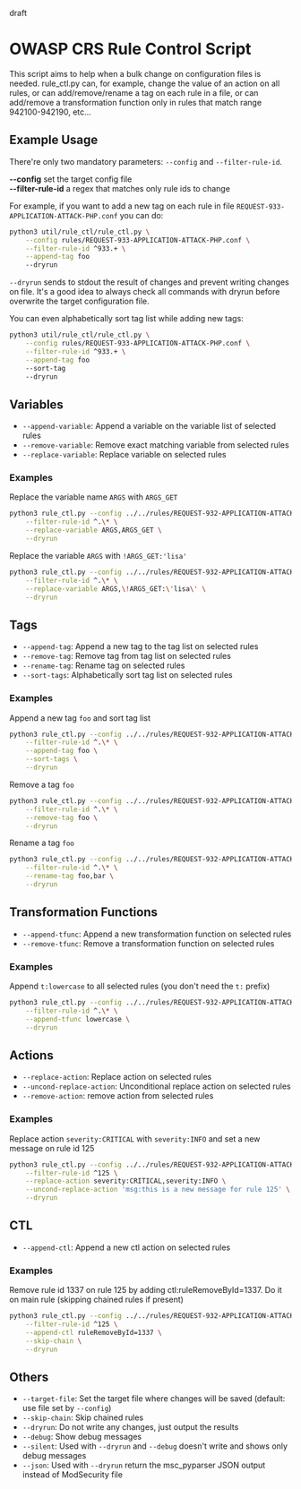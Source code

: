 draft

# OWASP CRS Rule Control Script
This script aims to help when a bulk change on configuration files is needed. rule_ctl.py can, for example, change the value of an action on all rules, or can add/remove/rename a tag on each rule in a file, or can add/remove a transformation function only in rules that match range 942100-942190, etc...

## Example Usage

There're only two mandatory parameters: `--config` and `--filter-rule-id`.

**--config** set the target config file<br>
**--filter-rule-id** a regex that matches only rule ids to change

For example, if you want to add a new tag on each rule in file `REQUEST-933-APPLICATION-ATTACK-PHP.conf` you can do:

```sh
python3 util/rule_ctl/rule_ctl.py \
    --config rules/REQUEST-933-APPLICATION-ATTACK-PHP.conf \
    --filter-rule-id ^933.+ \
    --append-tag foo
    --dryrun
```

`--dryrun` sends to stdout the result of changes and prevent writing changes on file. It's a good idea to always check all commands with dryrun before overwrite the target configuration file.

You can even alphabetically sort tag list while adding new tags:
```sh
python3 util/rule_ctl/rule_ctl.py \
    --config rules/REQUEST-933-APPLICATION-ATTACK-PHP.conf \
    --filter-rule-id ^933.+ \
    --append-tag foo
    --sort-tag
    --dryrun
```

## Variables
- `--append-variable`: Append a variable on the variable list of selected rules
- `--remove-variable`: Remove exact matching variable from selected rules
- `--replace-variable`: Replace variable on selected rules

### Examples
Replace the variable name `ARGS` with `ARGS_GET`
```sh
python3 rule_ctl.py --config ../../rules/REQUEST-932-APPLICATION-ATTACK-RCE.conf \
    --filter-rule-id ^.\* \
    --replace-variable ARGS,ARGS_GET \
    --dryrun
```

Replace the variable `ARGS` with `!ARGS_GET:'lisa'`
```sh
python3 rule_ctl.py --config ../../rules/REQUEST-932-APPLICATION-ATTACK-RCE.conf \
    --filter-rule-id ^.\* \
    --replace-variable ARGS,\!ARGS_GET:\'lisa\' \
    --dryrun
```

## Tags
- `--append-tag`: Append a new tag to the tag list on selected rules
- `--remove-tag`: Remove tag from tag list on selected rules
- `--rename-tag`: Rename tag on selected rules
- `--sort-tags`: Alphabetically sort tag list on selected rules

### Examples
Append a new tag `foo` and sort tag list
```sh
python3 rule_ctl.py --config ../../rules/REQUEST-932-APPLICATION-ATTACK-RCE.conf \
    --filter-rule-id ^.\* \
    --append-tag foo \
    --sort-tags \
    --dryrun
```

Remove a tag `foo`
```sh
python3 rule_ctl.py --config ../../rules/REQUEST-932-APPLICATION-ATTACK-RCE.conf \
    --filter-rule-id ^.\* \
    --remove-tag foo \
    --dryrun
```

Rename a tag `foo`
```sh
python3 rule_ctl.py --config ../../rules/REQUEST-932-APPLICATION-ATTACK-RCE.conf \
    --filter-rule-id ^.\* \
    --rename-tag foo,bar \
    --dryrun
```

## Transformation Functions
- `--append-tfunc`: Append a new transformation function on selected rules
- `--remove-tfunc`: Remove a transformation function on selected rules

### Examples
Append `t:lowercase` to all selected rules (you don't need the `t:` prefix)
```sh
python3 rule_ctl.py --config ../../rules/REQUEST-932-APPLICATION-ATTACK-RCE.conf \
    --filter-rule-id ^.\* \
    --append-tfunc lowercase \
    --dryrun
```

## Actions
- `--replace-action`: Replace action on selected rules
- `--uncond-replace-action`: Unconditional replace action on selected rules
- `--remove-action`: remove action from selected rules

### Examples
Replace action `severity:CRITICAL` with `severity:INFO` and set a new message on rule id 125
```sh
python3 rule_ctl.py --config ../../rules/REQUEST-932-APPLICATION-ATTACK-RCE.conf \
    --filter-rule-id ^125 \
    --replace-action severity:CRITICAL,severity:INFO \
    --uncond-replace-action 'msg:this is a new message for rule 125' \
    --dryrun
```

## CTL
- `--append-ctl`: Append a new ctl action on selected rules

### Examples
Remove rule id 1337 on rule 125 by adding ctl:ruleRemoveById=1337. Do it on main rule (skipping chained rules if present)
```sh
python3 rule_ctl.py --config ../../rules/REQUEST-932-APPLICATION-ATTACK-RCE.conf \
    --filter-rule-id ^125 \
    --append-ctl ruleRemoveById=1337 \
    --skip-chain \
    --dryrun
```

## Others
- `--target-file`: Set the target file where changes will be saved (default: use file set by `--config`)
- `--skip-chain`: Skip chained rules
- `--dryrun`: Do not write any changes, just output the results
- `--debug`: Show debug messages
- `--silent`: Used with `--dryrun` and `--debug` doesn't write and shows only debug messages
- `--json`: Used with `--dryrun` return the msc_pyparser JSON output instead of ModSecurity file
